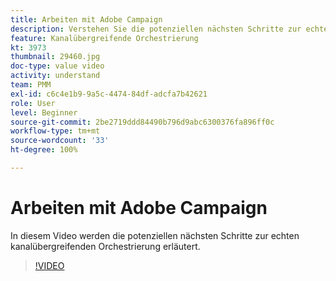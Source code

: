 ```yaml
---
title: Arbeiten mit Adobe Campaign
description: Verstehen Sie die potenziellen nächsten Schritte zur echten kanalübergreifenden Orchestrierung.
feature: Kanalübergreifende Orchestrierung
kt: 3973
thumbnail: 29460.jpg
doc-type: value video
activity: understand
team: PMM
exl-id: c6c4e1b9-9a5c-4474-84df-adcfa7b42621
role: User
level: Beginner
source-git-commit: 2be2719ddd84490b796d9abc6300376fa896ff0c
workflow-type: tm+mt
source-wordcount: '33'
ht-degree: 100%

---
```


# Arbeiten mit Adobe Campaign

In diesem Video werden die potenziellen nächsten Schritte zur echten kanalübergreifenden Orchestrierung erläutert.

>[!VIDEO](https://video.tv.adobe.com/v/29460?quality=12)
